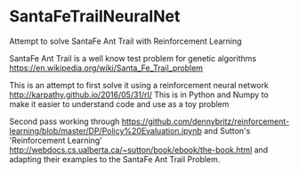 # SantaFeTrailNeuralNet
Attempt to solve SantaFe Ant Trail with Reinforcement Learning

SantaFe Ant Trail is a well know test problem for genetic algorithms
https://en.wikipedia.org/wiki/Santa_Fe_Trail_problem


This is an attempt to first solve it using a reinforcement neural network
http://karpathy.github.io/2016/05/31/rl/
This is in Python and Numpy to make it easier to understand code and use as a toy problem


Second pass working through https://github.com/dennybritz/reinforcement-learning/blob/master/DP/Policy%20Evaluation.ipynb and  Sutton's 'Reinforcement Learning' http://webdocs.cs.ualberta.ca/~sutton/book/ebook/the-book.html
and adapting their examples to the SantaFe Ant Trail Problem.

